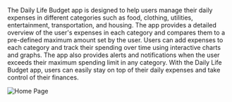 The Daily Life Budget app is designed to help users manage their daily expenses in different categories such as food, clothing, utilities, entertainment, transportation, and housing. The app provides a detailed overview of the user's expenses in each category and compares them to a pre-defined maximum amount set by the user. Users can add expenses to each category and track their spending over time using interactive charts and graphs. The app also provides alerts and notifications when the user exceeds their maximum spending limit in any category. With the Daily Life Budget app, users can easily stay on top of their daily expenses and take control of their finances.

![Home Page](https://user-images.githubusercontent.com/79720477/230768543-1ee553e5-0fad-4e19-aa92-4730c342665c.JPEG)
